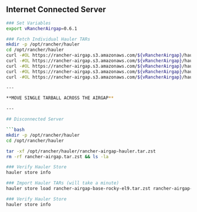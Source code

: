 ## Internet Connected Server

```bash
### Set Variables
export vRancherAirgap=0.6.1

### Fetch Individual Hauler TARs
mkdir -p /opt/rancher/hauler
cd /opt/rancher/hauler
curl -#OL https://rancher-airgap.s3.amazonaws.com/${vRancherAirgap}/hauler/hauler/rancher-airgap-hauler.tar.zst
curl -#OL https://rancher-airgap.s3.amazonaws.com/${vRancherAirgap}/hauler/rke2/rancher-airgap-rke2.tar.zst
curl -#OL https://rancher-airgap.s3.amazonaws.com/${vRancherAirgap}/hauler/rancher/rancher-airgap-rancher.tar.zst
curl -#OL https://rancher-airgap.s3.amazonaws.com/${vRancherAirgap}/hauler/longhorn/rancher-airgap-longhorn.tar.zst
curl -#OL https://rancher-airgap.s3.amazonaws.com/${vRancherAirgap}/hauler/neuvector/rancher-airgap-neuvector.tar.zst

---

**MOVE SINGLE TARBALL ACROSS THE AIRGAP**

---

## Disconnected Server

```bash
mkdir -p /opt/rancher/hauler
cd /opt/rancher/hauler

tar -xf /opt/rancher/hauler/rancher-airgap-hauler.tar.zst
rm -rf rancher-airgap.tar.zst && ls -la

### Verify Hauler Store
hauler store info

### Import Hauler TARs (will take a minute)
hauler store load rancher-airgap-base-rocky-el9.tar.zst rancher-airgap-rke2.tar.zst rancher-airgap-rancher.tar.zst rancher-airgap-longhorn.tar.zst rancher-airgap-neuvector.tar.zst
```

```bash
### Verify Hauler Store
hauler store info
```